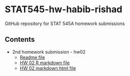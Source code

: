 # STAT545-hw-habib-rishad
GitHub repository for STAT 545A homework submissions


## Contents
- 2nd homework submission - hw02
  + [Readme file](hw02/README.md)
  + [HW 02 R markdown file](hw02/hw02.Rmd)
  + [HW 02 markdown html file](hw02/hw02.md)
  